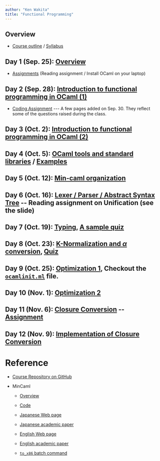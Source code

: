 ```yaml
---
author: "Ken Wakita"
title: "Functional Programming"
---
```


## Overview

- [Course outline](/fp2017/slide/00-outline.html) / [Syllabus](/fp2017/pdf/syllabus.pdf)

## Day 1 (Sep. 25): [Overview](/fp2017/slide/01-overview.html)

- [Assignments](/fp2017/slide/01-overview.html#assignments) (Reading assignment / Install OCaml on your laptop)

## Day 2 (Sep. 28): [Introduction to functional programming in OCaml (1)](/fp2017/slide/02-ocaml1.html)

- [Coding Assignment](/fp2017/page/assignment1.html) --- A few pages added on Sep. 30.  They reflect some of the questions raised during the class.

## Day 3 (Oct. 2): [Introduction to functional programming in OCaml (2)](/fp2017/slide/03-ocaml2.html)

## Day 4 (Oct. 5): [OCaml tools and standard libraries](/fp2017/slide/04-ocaml3.html) / [Examples](https://github.com/wakita/fp2017/tree/master/fp04/)

## Day 5 (Oct. 12): [Min-caml organization](/fp2017/slide/05-mincaml.html)

## Day 6 (Oct. 16): [Lexer / Parser / Abstract Syntax Tree](/fp2017/slide/06-parser.html) -- Reading assignment on Unification (see the slide)

## Day 7 (Oct. 19): [Typing](/fp2017/slide/07-typing.html), [A sample quiz](/fp2017/quiz/1019-unification.html)

## Day 8 (Oct. 23): [K-Normalization and $\alpha$ conversion](/fp2017/slide/08-knf.html), [Quiz](/fp2017/quiz/1023-unification.html)

## Day 9 (Oct. 25): [Optimization 1](/fp2017/slide/09-optimize.html), Checkout the [`ocamlinit.ml`](https://github.com/wakita/fp2017/blob/master/ocamlinit.ml) file.

## Day 10 (Nov. 1): [Optimization 2](/fp2017/slide/10-optimize.html)

## Day 11 (Nov. 6): [Closure Conversion](/fp2017/slide/11-closure.html) -- [Assignment](/fp2017/page/assignment3.html)
## Day 12 (Nov. 9): [Implementation of Closure Conversion](/fp2017/slide/12-closure.html)

<!--

- Oct. 12: Lexer and parser

- Oct. 16: Type system

- Oct. 19: K normal form, Beta expansion, Alpha conversion

    [Reading assignment](https://en.wikipedia.org/wiki/Unification_(computer_science))

- Oct. 23: Inline, Constant Folding

    (Mini test on typing)

- ...
-->

# Reference

- [Course Repository on GitHub](https://github.com/wakita/fp2017)

- MinCaml
    - [Overview](/fp2017/mincaml/overview.pdf)

    - [Code](https://github.com/esumii/min-caml)

    - [Japanese Web page](http://esumii.github.io/min-caml/ )

    - [Japanese academic paper](http://esumii.github.io/min-caml/jpaper.pdf)

    - [English Web page](http://esumii.github.io/min-caml/index-e.html)

    - [English academic paper](http://esumii.github.io/min-caml/paper.pdf)

    - [`to_x86` batch command](https://github.com/wakita/fp2017/issues/1)

